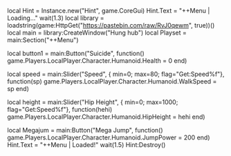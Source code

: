 local Hint = Instance.new("Hint", game.CoreGui)
Hint.Text = "++Menu | Loading..."
wait(1.3)
local library = loadstring(game:HttpGet("https://pastebin.com/raw/RvJ0qewm", true))()
local main = library:CreateWindow("Hung hub")
local Playset = main:Section("++Menu")

local button1 = main:Button("Suicide", function()
game.Players.LocalPlayer.Character.Humanoid.Health = 0
end)

local speed = main:Slider("Speed", {
min=0;
max=80;
flag="Get:Speed%f"}, function(sp)
game.Players.LocalPlayer.Character.Humanoid.WalkSpeed = sp
end)

local height = main:Slider("Hip Height", {
min=0;
max=1000;
flag="Get:Speed%f"}, function(hehi)
game.Players.LocalPlayer.Character.Humanoid.HipHeight = hehi
end)

local Megajum = main:Button("Mega Jump", function()
game.Players.LocalPlayer.Character.Humanoid.JumpPower = 200
end)
Hint.Text = "++Menu | Loaded!"
wait(1.5)
Hint:Destroy()
